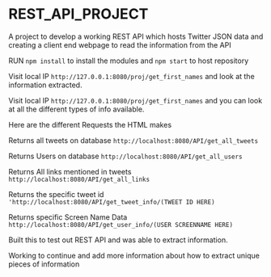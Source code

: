 # REST_API_PROJECT
A project to develop a working REST API which hosts Twitter JSON data and creating a client end webpage to read the information from the API

RUN ```npm install``` to install the modules and ```npm start``` to host repository

Visit local IP ```http://127.0.0.1:8080/proj/get_first_names``` and look at the information extracted.

Visit local IP ```http://127.0.0.1:8080/proj/get_first_names``` and you can look at all the different types of info available. 

Here are the different Requests the HTML makes

Returns all tweets on database
```http://localhost:8080/API/get_all_tweets```

Returns Users on database
```http://localhost:8080/API/get_all_users```

Returns All links mentioned in tweets 
```http://localhost:8080/API/get_all_links```

Returns the specific tweet id
```'http://localhost:8080/API/get_tweet_info/(TWEET ID HERE)``` 

Returns specific Screen Name Data
```http://localhost:8080/API/get_user_info/(USER SCREENNAME HERE)```

Built this to test out REST API and was able to extract information.

Working to continue and add more information about how to extract unique pieces of information
